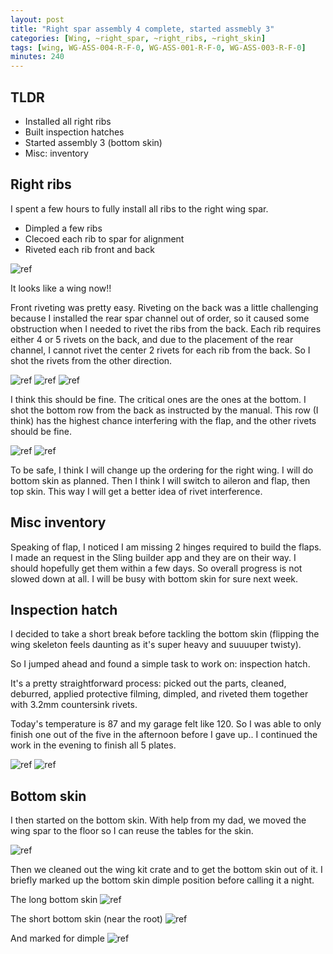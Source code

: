 ```yaml
---
layout: post
title: "Right spar assembly 4 complete, started assmebly 3"
categories: [Wing, ~right_spar, ~right_ribs, ~right_skin]
tags: [wing, WG-ASS-004-R-F-0, WG-ASS-001-R-F-0, WG-ASS-003-R-F-0]
minutes: 240
---
```


## TLDR

- Installed all right ribs
- Built inspection hatches
- Started assembly 3 (bottom skin)
- Misc: inventory

## Right ribs

I spent a few hours to fully install all ribs to the right wing spar.

- Dimpled a few ribs
- Clecoed each rib to spar for alignment
- Riveted each rib front and back

![ref](/assets/img/20240604/spar_overview.jpg)

It looks like a wing now!!

Front riveting was pretty easy. Riveting on the back was a little challenging because I installed the rear spar channel out of order, so it caused some obstruction when I needed to rivet the ribs from the back. Each rib requires either 4 or 5 rivets on the back, and due to the placement of the rear channel, I cannot rivet the center 2 rivets for each rib from the back. So I shot the rivets from the other direction.

![ref](/assets/img/20240604/center_rivets.jpg)
![ref](/assets/img/20240604/side.jpg)
![ref](/assets/img/20240604/side_2.jpg)

I think this should be fine. The critical ones are the ones at the bottom. I shot the bottom row from the back as instructed by the manual. This row (I think) has the highest chance interfering with the flap, and the other rivets should be fine.

![ref](/assets/img/20240604/bottom.jpg)
![ref](/assets/img/20240604/bottom_2.jpg)

To be safe, I think I will change up the ordering for the right wing. I will do bottom skin as planned. Then I think I will switch to aileron and flap, then top skin. This way I will get a better idea of rivet interference.

## Misc inventory

Speaking of flap, I noticed I am missing 2 hinges required to build the flaps. I made an request in the Sling builder app and they are on their way. I should hopefully get them within a few days. So overall progress is not slowed down at all. I will be busy with bottom skin for sure next week.

## Inspection hatch

I decided to take a short break before tackling the bottom skin (flipping the wing skeleton feels daunting as it's super heavy and suuuuper twisty).

So I jumped ahead and found a simple task to work on: inspection hatch.

It's a pretty straightforward process: picked out the parts, cleaned, deburred, applied protective filming, dimpled, and riveted them together with 3.2mm countersink rivets.

Today's temperature is 87 and my garage felt like 120. So I was able to only finish one out of the five in the afternoon before I gave up.. I continued the work in the evening to finish all 5 plates.

![ref](/assets/img/20240604/hatch.jpg)
![ref](/assets/img/20240604/plate_complete.jpg)

## Bottom skin

I then started on the bottom skin. With help from my dad, we moved the wing spar to the floor so I can reuse the tables for the skin.

![ref](/assets/img/20240604/wing_spar_on_ground.jpg)

Then we cleaned out the wing kit crate and to get the bottom skin out of it. I briefly marked up the bottom skin dimple position before calling it a night.

The long bottom skin
![ref](/assets/img/20240604/bottom_skin_long.jpg)

The short bottom skin (near the root)
![ref](/assets/img/20240604/bottom_skin.jpg)

And marked for dimple
![ref](/assets/img/20240604/bottom_skin_2.jpg)
